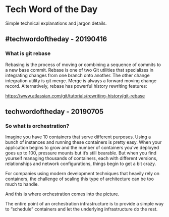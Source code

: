 # Tech Word of the Day 
Simple technical explanations and jargon details.

## #techwordoftheday - 20190416  
### What is git rebase
Rebasing is the process of moving or combining a sequence of commits to a new base commit.
Rebase is one of two Git utilities that specializes in integrating changes from one branch onto another. 
The other change integration utility is git merge. Merge is always a forward moving change record. 
Alternatively, rebase has powerful history rewriting features:

https://www.atlassian.com/git/tutorials/rewriting-history/git-rebase 


## techwordoftheday - 20190705  
### So what is orchestration?

Imagine you have 10 containers that serve different purposes. Using a bunch of instances and running these containers is pretty easy. When your application begins to grow and the number of containers you’ve deployed goes up to 100, pressure mounts but it’s still bearable. But when you find yourself managing thousands of containers, each with different versions, relationships and network configurations, things begin to get a bit crazy.

For companies using modern development techniques that heavily rely on containers, the challenge of scaling this type of architecture can be too much to handle.

And this is where orchestration comes into the picture.

The entire point of an orchestration infrastructure is to provide a simple way to “schedule” containers and let the underlying infrastructure do the rest.

